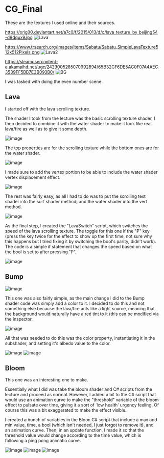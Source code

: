 # CG_Final
 
These are the textures I used online and their sources.

https://orig00.deviantart.net/a7c0/f/2015/013/d/c/lava_texture_by_beijing54-d8dqux9.jpg
![Lava](https://user-images.githubusercontent.com/116387786/233704189-dc1be0f9-e001-4cf2-9948-8c9419fdb31d.jpg)

https://www.trsearch.org/images/items/Sabatu/Sabatu_SimpleLavaTexture512x512Pixels.png
![Lava2](https://user-images.githubusercontent.com/116387786/233704233-7729ecea-0b45-434b-b50c-c90b795a1224.png)

https://steamusercontent-a.akamaihd.net/ugc/2429005285070992894/65B32CF6DE5AC0F07A4AEC3539FF5BB7E3B093B0/
![BG](https://user-images.githubusercontent.com/116387786/233704273-dacdf3b3-f796-47ea-bb53-801511b5811e.png)


I was tasked with doing the even number scene.

## Lava

I started off with the lava scrolling texture.

The shader I took from the lecture was the basic scrolling texture shader, I then decided to combine it with the water shader to make it look like real lava/fire as well as to give it some depth.

![image](https://user-images.githubusercontent.com/116387786/233704530-064287a4-f2f8-4b44-90fc-4602f62a88fd.png)

The top properties are for the scrolling texture while the bottom ones are for the water shader.

![image](https://user-images.githubusercontent.com/116387786/233704851-b2553f4c-a836-4d33-a0b0-7a337d4fafdc.png)

I made sure to add the vertex portion to be able to include the water shader vertex displacement effect.

![image](https://user-images.githubusercontent.com/116387786/233704947-f2ce276b-fcbc-4117-8823-52580939e423.png)

The rest was fairly easy, as all I had to do was to put the scrolling text shader into the surf shader method, and the water shader into the vert method.

![image](https://user-images.githubusercontent.com/116387786/233705082-d7e93de0-9406-4d8a-8323-4c14199d3aa9.png)

As the final step, I created the "LavaSwitch" script, which switches the speed of the lava scrolling texture.
The toggle for this one if the "P" key (press the key twice for the effect to show up the first time, not sure why this happens but I tried fixing it by switching the bool's parity, didn't work).
The code is a simple if statement that changes the speed based on what the bool is set to after pressing "P".

![image](https://user-images.githubusercontent.com/116387786/233706491-4c25612f-90d6-4e42-ab87-33a769a9f46b.png)



## Bump

![image](https://user-images.githubusercontent.com/116387786/233705648-28f49c8f-65c9-4d0b-a750-4b238105a67b.png)

This one was also fairly simple, as the main change I did to the Bump shader code was simply add a color to it.
I decided to do this and not something else because the lava/fire acts like a light source, meaning that the background would naturally have a red tint to it (this can be modified via the inspector.

![image](https://user-images.githubusercontent.com/116387786/233705910-5f430635-4979-405c-8058-75b889797525.png)

All that was needed to do this was the color property, instantiating it in the subshader, and setting it's albedo value to the color.

![image](https://user-images.githubusercontent.com/116387786/233706871-661fe935-195e-4318-b5e8-739c3e6b595b.png)
![image](https://user-images.githubusercontent.com/116387786/233707065-927e4df6-301c-4b5a-8f4a-f247a8e5ae36.png)



## Bloom

This one was an interesting one to make.

Essentially what I did was take the bloom shader and C# scripts from the lecture and proceed as normal.
However, I added a bit to the C# script that would use an animation curve to make the "threshold" variable of the bloom effect to pulsate over time, giving it a sort of 'low health' urgency feeling. Of course this was a bit exaggerated to make the effect visible.

I created a bunch of variables in the Bloon C# script that include a max and min value, time, a bool (which isn't needed, I just forgot to remove it), and an animation curve.
Then, in an update function, I made it so that the threshold value would change according to the time value, which is following a ping pong animatio curve.

![image](https://user-images.githubusercontent.com/116387786/233707746-e2246a87-37cb-4982-ba53-19dc309cf17a.png)
![image](https://user-images.githubusercontent.com/116387786/233707785-f50f6aba-5cfd-4d4b-abe8-ecbb979b3fa8.png)
![image](https://user-images.githubusercontent.com/116387786/233708416-5d37dcea-8cf9-4626-b2c9-10fe1cf4d0ff.png)


